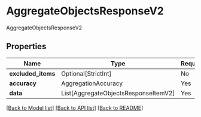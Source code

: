 # AggregateObjectsResponseV2

AggregateObjectsResponseV2

## Properties
| Name | Type | Required | Description |
| ------------ | ------------- | ------------- | ------------- |
**excluded_items** | Optional[StrictInt] | No |  |
**accuracy** | AggregationAccuracy | Yes |  |
**data** | List[AggregateObjectsResponseItemV2] | Yes |  |


[[Back to Model list]](../../../../README.md#models-v2-link) [[Back to API list]](../../../../README.md#apis-v2-link) [[Back to README]](../../../../README.md)
